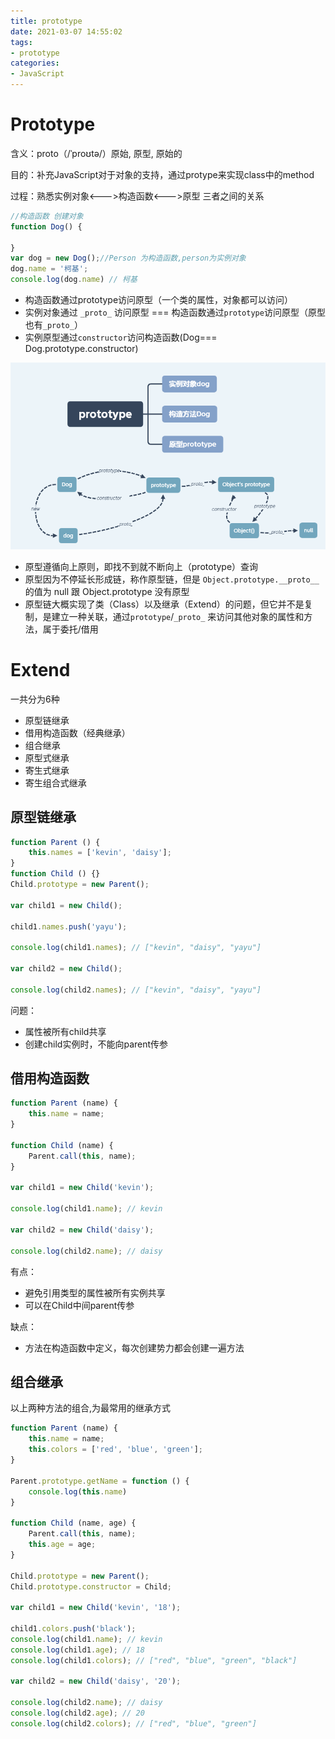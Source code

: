 ```yaml
---
title: prototype
date: 2021-03-07 14:55:02
tags:
- prototype
categories:
- JavaScript 
---
```


# Prototype

含义：proto（/ˈproʊtə/）原始, 原型, 原始的

目的：补充JavaScript对于对象的支持，通过protype来实现class中的method

过程：熟悉实例对象<--->构造函数<--->原型 三者之间的关系

```js
//构造函数 创建对象
function Dog() {

}
var dog = new Dog();//Person 为构造函数,person为实例对象
dog.name = '柯基';
console.log(dog.name) // 柯基
```

- 构造函数通过prototype访问原型（一个类的属性，对象都可以访问）
- 实例对象通过 `_proto_` 访问原型 === 构造函数通过`prototype`访问原型（原型也有`_proto_`）
- 实例原型通过`constructor`访问构造函数(Dog=== Dog.prototype.constructor)

![image-20210224154735705](../img/image-20210224154735705.png)

- 原型遵循向上原则，即找不到就不断向上（prototype）查询
- 原型因为不停延长形成链，称作原型链，但是  `Object.prototype.__proto__` 的值为 null 跟 Object.prototype 没有原型
- 原型链大概实现了类（Class）以及继承（Extend）的问题，但它并不是复制，是建立一种关联，通过`prototype`/`_proto_` 来访问其他对象的属性和方法，属于委托/借用

# Extend

一共分为6种

- 原型链继承
- 借用构造函数（经典继承）
- 组合继承
- 原型式继承
- 寄生式继承
- 寄生组合式继承

## 原型链继承

```js
function Parent () {
    this.names = ['kevin', 'daisy'];
}
function Child () {}
Child.prototype = new Parent();

var child1 = new Child();

child1.names.push('yayu');

console.log(child1.names); // ["kevin", "daisy", "yayu"]

var child2 = new Child();

console.log(child2.names); // ["kevin", "daisy", "yayu"]
```

问题：

- 属性被所有child共享
- 创建child实例时，不能向parent传参

## 借用构造函数

```js
function Parent (name) {
    this.name = name;
}

function Child (name) {
    Parent.call(this, name);
}

var child1 = new Child('kevin');

console.log(child1.name); // kevin

var child2 = new Child('daisy');

console.log(child2.name); // daisy
```

有点：

- 避免引用类型的属性被所有实例共享
- 可以在Child中间parent传参

缺点：

- 方法在构造函数中定义，每次创建势力都会创建一遍方法

## 组合继承

以上两种方法的组合,为最常用的继承方式

```js
function Parent (name) {
    this.name = name;
    this.colors = ['red', 'blue', 'green'];
}

Parent.prototype.getName = function () {
    console.log(this.name)
}

function Child (name, age) {
    Parent.call(this, name);
    this.age = age;
}

Child.prototype = new Parent();
Child.prototype.constructor = Child;

var child1 = new Child('kevin', '18');

child1.colors.push('black');
console.log(child1.name); // kevin
console.log(child1.age); // 18
console.log(child1.colors); // ["red", "blue", "green", "black"]

var child2 = new Child('daisy', '20');

console.log(child2.name); // daisy
console.log(child2.age); // 20
console.log(child2.colors); // ["red", "blue", "green"]
```


